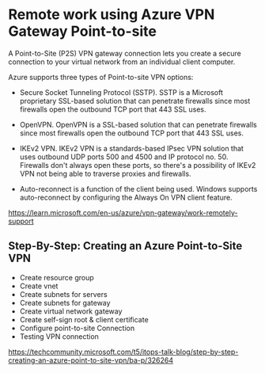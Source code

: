 # Remote work using Azure VPN Gateway Point-to-site

A Point-to-Site (P2S) VPN gateway connection lets you create a secure connection to your virtual network from an individual client computer.

Azure supports three types of Point-to-site VPN options:

* Secure Socket Tunneling Protocol (SSTP). SSTP is a Microsoft proprietary SSL-based solution that can penetrate firewalls since most firewalls open the outbound TCP port that 443 SSL uses.
* OpenVPN. OpenVPN is a SSL-based solution that can penetrate firewalls since most firewalls open the outbound TCP port that 443 SSL uses.
* IKEv2 VPN. IKEv2 VPN is a standards-based IPsec VPN solution that uses outbound UDP ports 500 and 4500 and IP protocol no. 50. Firewalls don't always open these ports, so there's a possibility of IKEv2 VPN not being able to traverse proxies and firewalls.

* Auto-reconnect is a function of the client being used. Windows supports auto-reconnect by configuring the Always On VPN client feature.


https://learn.microsoft.com/en-us/azure/vpn-gateway/work-remotely-support

## Step-By-Step: Creating an Azure Point-to-Site VPN

* Create resource group
* Create vnet
* Create subnets for servers
* Create subnets for gateway
* Create virtual network gateway
* Create self-sign root & client certificate
* Configure point-to-site Connection
* Testing VPN connection

https://techcommunity.microsoft.com/t5/itops-talk-blog/step-by-step-creating-an-azure-point-to-site-vpn/ba-p/326264
